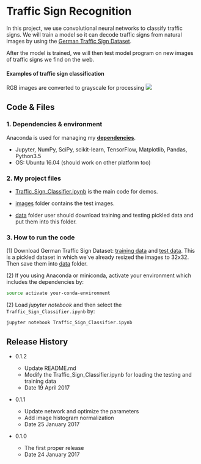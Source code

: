 # **Traffic Sign Recognition** 

In this project, we use convolutional neural networks to classify traffic signs. We 
will train a model so it can decode traffic signs from natural images by using 
the [German Traffic Sign Dataset](http://benchmark.ini.rub.de/?section=gtsrb&subsection=dataset). 

After the model is trained, we will then test model program on new images of traffic signs we find on 
the web.


#### Examples of traffic sign classification
RGB images are converted to grayscale for processing
![][image0]


## Code & Files
### 1. Dependencies & environment

Anaconda is used for managing my [**dependencies**](https://github.com/udacity/CarND-Term1-Starter-Kit).

* Jupyter, NumPy, SciPy, scikit-learn, TensorFlow, Matplotlib, Pandas, Python3.5
* OS: Ubuntu 16.04 (should work on other platform too)

### 2. My project files

* [Traffic_Sign_Classifier.ipynb](Traffic_Sign_Classifier.ipynb) is the main code for demos.

* [images](images) folder contains the test images.

* [data](data) folder user should download training and testing pickled data and put them into this folder.

### 3. How to run the code

(1) Download German Traffic Sign Dataset: [training data](https://drive.google.com/open?id=0B5WIzrIVeL0WR1dsTC1FdWEtWFE) 
and [test data](https://drive.google.com/open?id=0B5WIzrIVeL0WLTlPNlR2RG95S3c). This is a pickled dataset 
in which we've already resized the images to 32x32. Then save them into [data](data) folder.

(2) If you using Anaconda or miniconda, activate your environment which includes the dependencies by:
```sh
source activate your-conda-environment
```

(2) Load _jupyter notebook_ and then select the `Traffic_Sign_Classifier.ipynb` by:
```sh
jupyter notebook Traffic_Sign_Classifier.ipynb
```


## Release History

* 0.1.2
    * Update README.md
    * Modify the Traffic_Sign_Classifier.ipynb for loading the testing and training data
    * Date 19 April 2017

* 0.1.1
    * Update network and optimize the parameters
    * Add image histogram normalization
    * Date 25 January 2017

* 0.1.0
    * The first proper release
    * Date 24 January 2017


[//]: # (References)
[image0]: images/traffic_sign.png

